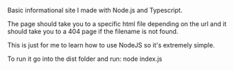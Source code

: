 Basic informational site I made with Node.js and Typescript.

The page should take you to a specific html file depending on the url and it should take you to a 404 page if the filename is not found.

This is just for me to learn how to use NodeJS so it's extremely simple.

To run it go into the dist folder and run:
node index.js
